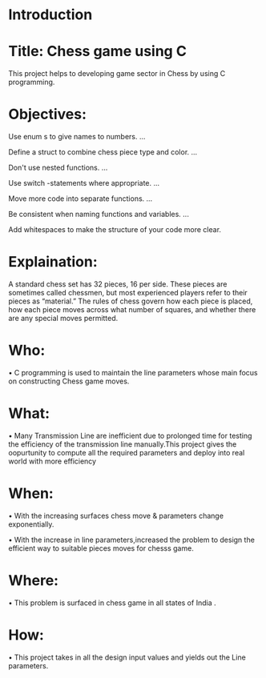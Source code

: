# Introduction

# Title: Chess game using C

This project helps to developing game sector in Chess by using C programming.
  
# Objectives:

Use enum s to give names to numbers. ...

Define a struct to combine chess piece type and color. ...

Don't use nested functions. ...

Use switch -statements where appropriate. ...

Move more code into separate functions. ...

Be consistent when naming functions and variables. ...

Add whitespaces to make the structure of your code more clear.

  
# Explaination:

A standard chess set has 32 pieces, 16 per side. These pieces are sometimes called chessmen, but most experienced players refer to their pieces as “material.” The rules of chess govern how each piece is placed, how each piece moves across what number of squares, and whether there are any special moves permitted.


# Who:

•	C programming is used to maintain the line parameters whose main focus on constructing Chess game moves.

# What:

•	Many Transmission Line are inefficient due to prolonged time for testing the efficiency of the transmission line manually.This project gives the oopurtunity to compute all the required parameters and deploy into real world with more efficiency

# When:

•	With the increasing surfaces chess move & parameters change exponentially.

•	With the increase in line parameters,increased the problem to design the efficient way to suitable pieces moves for chesss game.

# Where:

•	This problem is surfaced in chess game in all states of India .

# How:

•	This project takes in all the design input values and yields out the Line parameters.
  
